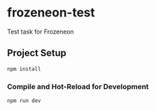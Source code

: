 # frozeneon-test

Test task for Frozeneon

## Project Setup

```sh
npm install
```

### Compile and Hot-Reload for Development

```sh
npm run dev
```
